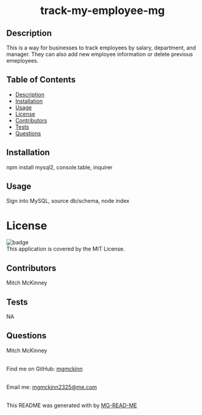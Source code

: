 <h1 align=center font-size=20px font-weight=bold>track-my-employee-mg</h1>

## Description

This is a way for businesses to track employees by salary, department, and manager. They can also add new employee information or delete previous emeployees.

## Table of Contents

- [Description](#description)
- [Installation](#installation)
- [Usage](#usage)
- [License](#license)
- [Contributors](#contributors)
- [Tests](#tests)
- [Questions](#questions)

## Installation

npm install mysql2, console.table, inquirer

## Usage

Sign into MySQL, source db/schema, node index

# License

![badge](https://img.shields.io/badge/license-MIT-brightgreen)
<br />
This application is covered by the MIT License.

## Contributors

Mitch McKinney

## Tests

NA

## Questions

Mitch McKinney<br />
<br />

Find me on GitHub: [mgmckinn](https://github.com/mgmckinn)<br />
<br />

Email me: mgmckinn2325@me.com<br /><br />

This README was generated with by [MG-READ-ME](https://github.com/mgmckinn/MG-READ-ME)

